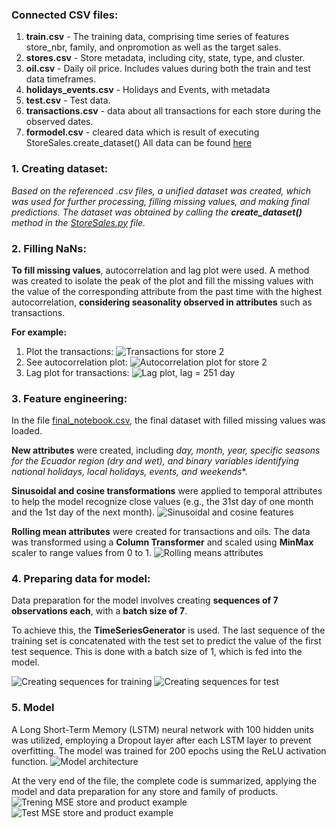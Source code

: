 ### Connected CSV files:
1. **train.csv** - The training data, comprising time series of features store_nbr, family, and onpromotion as well as the target sales.
2. **stores.csv** - Store metadata, including city, state, type, and cluster.
3. **oil.csv** - Daily oil price. Includes values during both the train and test data timeframes.
4. **holidays_events.csv** - Holidays and Events, with metadata
5. **test.csv** - Test data.
6. **transactions.csv** - data about all transactions for each store during the observed dates.
7. **formodel.csv** - cleared data which is result of executing StoreSales.create_dataset()
All data can be found [here](https://drive.google.com/drive/folders/1GsGW5P7WUz93nP6JpQmecc6UMpfyOsZB)
### 1. Creating dataset: 
*Based on the referenced .csv files, a unified dataset was created, which was used for further processing, filling missing values, and making final predictions. The dataset was obtained by calling the **create_dataset()** method in the [StoreSales.py](https://github.com/zm20200109/Stores-Sales-Prediction/blob/main/code/StoreSales.py) file.*

### 2. Filling NaNs:

**To fill missing values**, autocorrelation and lag plot were used. A method was created to isolate the peak of the plot and fill the missing values with the value of the corresponding attribute from the past time with the highest autocorrelation, **considering seasonality observed in attributes** such as transactions.

**For example:**
1.  Plot the transactions:
![Transactions for store 2](assets/transactions_store2jpg.jpg)
2.  See autocorrelation plot:
![Autocorrelation plot for store 2](assets/acplot_store2_transactions.jpg)
3. Lag plot for transactions:
![Lag plot, lag = 251 day](assets/lagplot_transactions_store2.jpg)

### 3. Feature engineering: 

In the file [final_notebook.csv](https://github.com/zm20200109/Stores-Sales-Prediction/blob/main/code/final_notebook.ipynb), the final dataset with filled missing values was loaded. 

**New attributes** were created, including *day, month, year, specific seasons for the Ecuador region (dry and wet), and binary variables identifying national holidays, local holidays, events, and weekends**. 

**Sinusoidal and cosine transformations** were applied to temporal attributes to help the model recognize close values (e.g., the 31st day of one month and the 1st day of the next month). 
![Sinusoidal and cosine features](assets/cyclic_features.jpg)

**Rolling mean attributes** were created for transactions and oils. The data was transformed using a **Column Transformer** and scaled using **MinMax** scaler to range values from 0 to 1.
![Rolling means attributes](assets/rollingmean_oils.jpg)


### 4. Preparing data for model:

Data preparation for the model involves creating **sequences of 7 observations each**, with a **batch size of 7**. 

To achieve this, the **TimeSeriesGenerator** is used. The last sequence of the training set is concatenated with the test set to predict the value of the first test sequence. This is done with a batch size of 1, which is fed into the model.

![Creating sequences for training](assets/sequences_x.jpg)
![Creating sequences for test](assets/sequences_testjpg.jpg)


### 5. Model
A Long Short-Term Memory (LSTM) neural network with 100 hidden units was utilized, employing a Dropout layer after each LSTM layer to prevent overfitting. The model was trained for 200 epochs using the ReLU activation function.
![Model architecture](assets/model.jpg)

At the very end of the file, the complete code is summarized, applying the model and data preparation for any store and family of products.
![Trening MSE store and product example](assets/train_data.jpg)
![Test MSE store and product example](assets/test_datajpg.jpg) 







